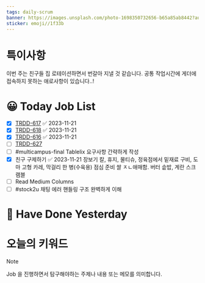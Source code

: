 ```yaml
---
tags: daily-scrum
banner: https://images.unsplash.com/photo-1698350732656-b65a85ab8442?auto=format&fit=crop&q=80&w=2837&ixlib=rb-4.0.3&ixid=M3wxMjA3fDB8MHxwaG90by1wYWdlfHx8fGVufDB8fHx8fA%3D%3D
sticker: emoji//1f33b
---
```

# 특이사항
이번 주는 친구들 집 로테이션하면서 번갈아 지낼 것 같습니다.
공통 작업시간에 게더에 접속하지 못하는 애로사항이 있습니다..!
#  😀 Today Job List
- [x] [TRDD-617](https://alcherainc.atlassian.net/browse/TRDD-617) ✅ 2023-11-21
- [x] [TRDD-618](https://alcherainc.atlassian.net/browse/TRDD-618) ✅ 2023-11-21
- [x] [TRDD-616](https://alcherainc.atlassian.net/browse/TRDD-618) ✅ 2023-11-21
- [ ] [TRDD-627](https://alcherainc.atlassian.net/browse/TRDD-618)
- [ ] #multicampus-final Tablelix 요구사항 간략하게 작성
- [x] 친구 구제하기 ✅ 2023-11-21
	장보기
		칼, 휴지, 물티슈, 정육점에서 밑재료 구비, 도마
		고형 카레, 막걸리 한 병(수육용)
	점심 준비
		쌀 ㅈㄴ애매함. 버터 솥밥, 계란 스크램블
- [ ] Read Medium Columns
- [ ] #stock2u 채팅 에러 핸들링 구조 완벽하게 이해

# 🙂 Have Done Yesterday



# 오늘의 키워드

> [!NOTE]
> Job 을 진행하면서 탐구해야하는 주제나 내용 또는 메모를 의미합니다.


